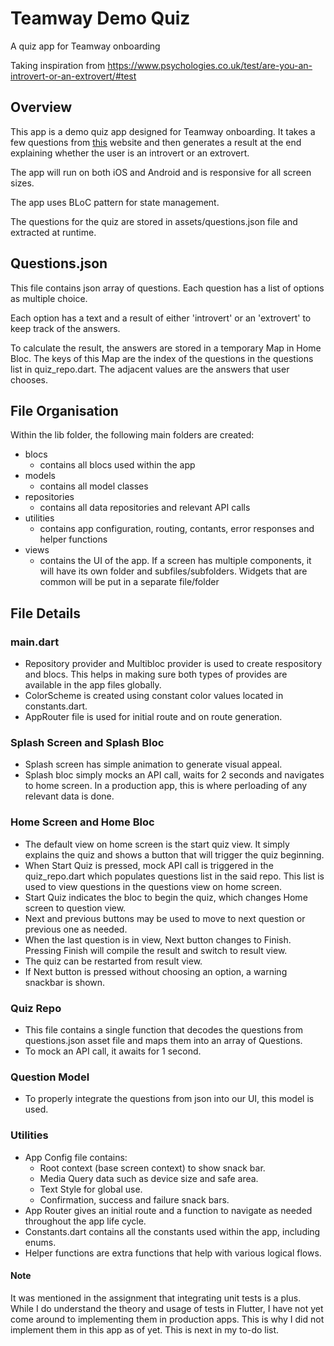 # Teamway Demo Quiz

A quiz app for Teamway onboarding

Taking inspiration from https://www.psychologies.co.uk/test/are-you-an-introvert-or-an-extrovert/#test

## Overview
This app is a demo quiz app designed for Teamway onboarding. It takes a few questions from [this](https://www.psychologies.co.uk/test/are-you-an-introvert-or-an-extrovert/#test) website and then generates a result at the end explaining whether the user is an introvert or an extrovert.

The app will run on both iOS and Android and is responsive for all screen sizes.

The app uses BLoC pattern for state management. 

The questions for the quiz are stored in assets/questions.json file and extracted at runtime.

## Questions.json

This file contains json array of questions. Each question has a list of options as multiple choice.

Each option has a text and a result of either 'introvert' or an 'extrovert' to keep track of the answers. 

To calculate the result, the answers are stored in a temporary Map in Home Bloc. The keys of this Map are the index of the questions in the questions list in quiz_repo.dart. The adjacent values are the answers that user chooses. 

## File Organisation

Within the lib folder, the following main folders are created:
- blocs
    - contains all blocs used within the app
- models
    - contains all model classes
- repositories
    - contains all data repositories and relevant API calls 
- utilities
    - contains app configuration, routing, contants, error responses and helper functions
- views
    - contains the UI of the app. If a screen has multiple components, it will have its own folder and subfiles/subfolders. Widgets that are common will be put in a separate file/folder

## File Details

### main.dart
- Repository provider and Multibloc provider is used to create respository and blocs. This helps in making sure both types of provides are available in the app files globally.
- ColorScheme is created using constant color values located in constants.dart.
- AppRouter file is used for initial route and on route generation. 

### Splash Screen and Splash Bloc
- Splash screen has simple animation to generate visual appeal.
- Splash bloc simply mocks an API call, waits for 2 seconds and navigates to home screen. In a production app, this is where perloading of any relevant data is done. 

### Home Screen and Home Bloc
- The default view on home screen is the start quiz view. It simply explains the quiz and shows a button that will trigger the quiz beginning. 
- When Start Quiz is pressed, mock API call is triggered in the quiz_repo.dart which populates questions list in the said repo. This list is used to view questions in the questions view on home screen. 
- Start Quiz indicates the bloc to begin the quiz, which changes Home screen to question view. 
- Next and previous buttons may be used to move to next question or previous one as needed. 
- When the last question is in view, Next button changes to Finish. Pressing Finish will compile the result and switch to result view. 
- The quiz can be restarted from result view. 
- If Next button is pressed without choosing an option, a warning snackbar is shown. 

### Quiz Repo
- This file contains a single function that decodes the questions from questions.json asset file and maps them into an array of Questions. 
- To mock an API call, it awaits for 1 second. 

### Question Model
- To properly integrate the questions from json into our UI, this model is used. 

### Utilities
- App Config file contains:
    - Root context (base screen context) to show snack bar. 
    - Media Query data such as device size and safe area. 
    - Text Style for global use. 
    - Confirmation, success and failure snack bars. 
- App Router gives an initial route and a function to navigate as needed throughout the app life cycle.
- Constants.dart contains all the constants used within the app, including enums. 
- Helper functions are extra functions that help with various logical flows.

#### Note
It was mentioned in the assignment that integrating unit tests is a plus. While I do understand the theory and usage of tests in Flutter, I have not yet come around to implementing them in production apps. This is why I did not implement them in this app as of yet. This is next in my to-do list.
